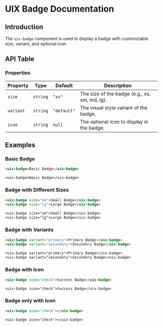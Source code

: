 # UIX Badge Documentation

## Introduction
The `uix-badge` component is used to display a badge with customizable size, variant, and optional icon.

## API Table

### Properties

| Property  | Type     | Default     | Description                                   |
|-----------|----------|-------------|-----------------------------------------------|
| `size`    | `string` | `"xs"`      | The size of the badge (e.g., xs, sm, md, lg). |
| `variant` | `string` | `"default"` | The visual style variant of the badge.        |
| `icon`    | `string` | `null`      | The optional icon to display in the badge.    |

## Examples

### Basic Badge
```html
<uix-badge>Basic Badge</uix-badge>
```
```code
<uix-badge>Basic Badge</uix-badge>
```

### Badge with Different Sizes
```html
<uix-badge size="sm">Small Badge</uix-badge>
<uix-badge size="lg">Large Badge</uix-badge>
```
```code
<uix-badge size="sm">Small Badge</uix-badge>
<uix-badge size="lg">Large Badge</uix-badge>
```

### Badge with Variants
```html
<uix-badge variant="primary">Primary Badge</uix-badge>
<uix-badge variant="secondary">Secondary Badge</uix-badge>
```
```code
<uix-badge variant="primary">Primary Badge</uix-badge>
<uix-badge variant="secondary">Secondary Badge</uix-badge>
```

### Badge with Icon
```html
<uix-badge icon="check">Success Badge</uix-badge>
```
```code
<uix-badge icon="check">Success Badge</uix-badge>
```


### Badge only with Icon
```html
<uix-badge icon="check"></uix-badge>
```
```code
<uix-badge icon="check"></uix-badge>
```
